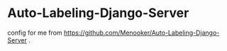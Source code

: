 # Auto-Labeling-Django-Server
config for me from https://github.com/Menooker/Auto-Labeling-Django-Server .
